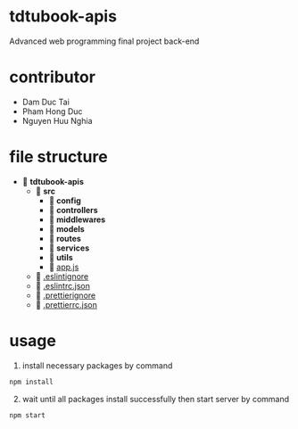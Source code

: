 # tdtubook-apis
Advanced web programming final project back-end
# contributor
- Dam Duc Tai
- Pham Hong Duc
- Nguyen Huu Nghia

# file structure
- 📂 __tdtubook-apis__
  - 📂 __src__
    - 📂 __config__
    - 📂 __controllers__
    - 📂 __middlewares__ 
    - 📂 __models__ 
    - 📂 __routes__
    - 📂 __services__
    - 📂 __utils__
    - 📄 [app.js](src/app.js)
  - 📄 [.eslintignore](.eslintignore)
  - 📄 [.eslintrc.json](.eslintrc.json)
  - 📄 [.prettierignore](.prettierignore)
  - 📄 [.prettierrc.json](.prettierrc)

# usage
1. install necessary packages by command 
```bash
npm install
```
2. wait until all packages install successfully then start server by command 
```bash
npm start
```
